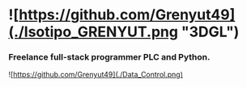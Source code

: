 
# ![https://github.com/Grenyut49](./Isotipo_GRENYUT.png "3DGL")

### Freelance full-stack programmer PLC and Python.

![https://github.com/Grenyut49](./Data_Control.png)

